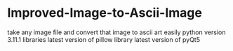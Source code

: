 # Improved-Image-to-Ascii-Image
take any image file and convert that image to ascii art easily
python version 3.11.1
libraries
latest version of pillow library
latest version of pyQt5
